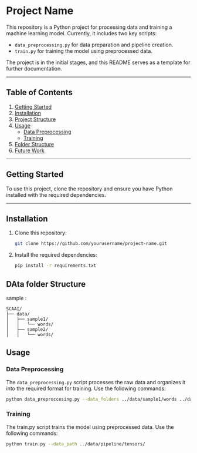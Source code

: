 # Project Name

This repository is a Python project for processing data and training a machine learning model. Currently, it includes two key scripts:

- `data_preprocessing.py` for data preparation and pipeline creation.
- `train.py` for training the model using preprocessed data.

The project is in the initial stages, and this README serves as a template for further documentation.

---

## Table of Contents

1. [Getting Started](#getting-started)
2. [Installation](#installation)
3. [Project Structure](#project-structure)
4. [Usage](#usage)
    - [Data Preprocessing](#data-preprocessing)
    - [Training](#training)
5. [Folder Structure](#folder-structure)
6. [Future Work](#future-work)

---

## Getting Started

To use this project, clone the repository and ensure you have Python installed with the required dependencies.

---

## Installation

1. Clone this repository:
   ```bash
   git clone https://github.com/yourusername/project-name.git 
   ```
2. Install the required dependencies:
    ```bash
   pip install -r requirements.txt 
   ```

## DAta folder Structure

sample :

  
    SCAAI/
    ├── data/
    │   ├── sample1/
    │   │   └── words/
    │   ├── sample2/
    │   │   └── words/



## Usage

### Data Preprocessing
The `data_preprocessing.py` script processes the raw data and organizes it into the required format for training. Use the following commands:

```bash
python data_preproccesing.py --data_folders ../data/sample1/words ../data/sample2/words ../data/sample23/words --output_path ../data/pipeline 

```

### Training
The train.py script trains the model using preprocessed data. Use the following commands:

```bash
python train.py --data_path ../data/pipeline/tensors/
```